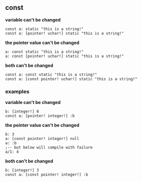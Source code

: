 ## const

**variable can't be changed**

```
const a: static "this is a string!"
const a: [pointer! uchar!] static "this is a string!"
```

**the pointer value can't be changed**

```
a: const static "this is a string!"
a: const [pointer! uchar!] static "this is a string!"
```

**both can't be changed**
```
const a: const static "this is a string!"
const a: [const pointer! uchar!] static "this is a string!"
```

### examples

**variable can't be changed**

```
b: [integer!] 0
const a: [pointer! integer!] :b
```

**the pointer value can't be changed**

```
b: 3
a: [const pointer! integer!] null
a: :b
;-- but below will compile with failure
a/1: 4
```

**both can't be changed**

```
b: [integer!] 3
const a: [const pointer! integer!] :b
```
